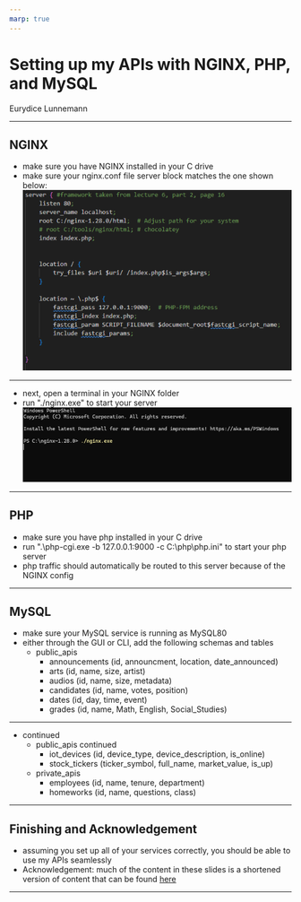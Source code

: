 ```yaml
---
marp: true
---
```


# Setting up my APIs with NGINX, PHP, and MySQL

Eurydice Lunnemann

---
## NGINX
- make sure you have NGINX installed in your C drive
- make sure your nginx.conf file server block matches the one shown below:
![alt text](img/config.png)
---
- next, open a terminal in your NGINX folder
- run "./nginx.exe" to start your server
![alt text](img/nginxexe.png)
---
## PHP
- make sure you have php installed in your C drive
- run ".\php-cgi.exe -b 127.0.0.1:9000 -c C:\php\php.ini" to start your php server
- php traffic should automatically be routed to this server because of the NGINX config
---
## MySQL
- make sure your MySQL service is running as MySQL80
- either through the GUI or CLI, add the following schemas and tables
    - public_apis
        - announcements (id, announcment, location, date_announced)
        - arts (id, name, size, artist)
        - audios (id, name, size, metadata)
        - candidates (id, name, votes, position)
        - dates (id, day, time, event)
        - grades (id, name, Math, English, Social_Studies)
---
- continued
    - public_apis continued
        - iot_devices (id, device_type, device_description, is_online)
        - stock_tickers (ticker_symbol, full_name, market_value, is_up)
    - private_apis
        - employees (id, name, tenure, department)
        - homeworks (id, name, questions, class)
---
## Finishing and Acknowledgement
- assuming you set up all of your services correctly, you should be able to use my APIs seamlessly
- Acknowledgement: much of the content in these slides is a shortened version of content that can be found [here](https://github.com/nkuase/ase230/tree/main/module1/lecture)
---